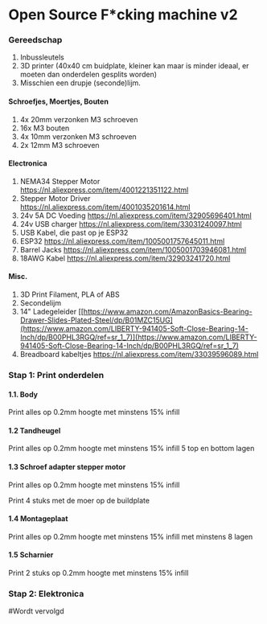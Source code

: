 # Open Source F*cking machine v2


### Gereedschap
1. Inbussleutels
2. 3D printer (40x40 cm buidplate, kleiner kan maar is minder ideaal, er moeten dan onderdelen gesplits worden)
3. Misschien een drupje (seconde)lijm.


#### Schroefjes, Moertjes, Bouten
1. 4x 20mm verzonken M3 schroeven
2. 16x M3 bouten
3. 4x 10mm verzonken M3 schroeven 
4. 2x 12mm M3 schroeven

#### Electronica
1. NEMA34 Stepper Motor https://nl.aliexpress.com/item/4001221351122.html
2. Stepper Motor Driver https://nl.aliexpress.com/item/4001035201614.html
3. 24v 5A DC Voeding https://nl.aliexpress.com/item/32905696401.html
4. 24v USB charger https://nl.aliexpress.com/item/33031240097.html
5. USB Kabel, die past op je ESP32
6. ESP32 https://nl.aliexpress.com/item/1005001757645011.html
7. Barrel Jacks https://nl.aliexpress.com/item/1005001703946081.html
8. 18AWG Kabel https://nl.aliexpress.com/item/32903241720.html

#### Misc.
1. 3D Print Filament, PLA of ABS
2. Secondelijm
3. 14" Ladegeleider [[https://www.amazon.com/AmazonBasics-Bearing-Drawer-Slides-Plated-Steel/dp/B01MZC15UG](https://www.amazon.com/LIBERTY-941405-Soft-Close-Bearing-14-Inch/dp/B00PHL3RGQ/ref=sr_1_7)](https://www.amazon.com/LIBERTY-941405-Soft-Close-Bearing-14-Inch/dp/B00PHL3RGQ/ref=sr_1_7)
4. Breadboard kabeltjes https://nl.aliexpress.com/item/33039596089.html

### Stap 1: Print onderdelen

#### 1.1. Body

Print alles op 0.2mm hoogte met minstens 15% infill


#### 1.2 Tandheugel

Print alles op 0.2mm hoogte met minstens 15% infill 5 top en bottom lagen


#### 1.3 Schroef adapter stepper motor

Print alles op 0.2mm hoogte met minstens 15% infill

Print 4 stuks met de moer op de buildplate


#### 1.4 Montageplaat

Print alles op 0.2mm hoogte met minstens 15% infill met minstens 8 lagen



#### 1.5 Scharnier

Print 2 stuks op 0.2mm hoogte met minstens 15% infill


### Stap 2: Elektronica 

#Wordt vervolgd
